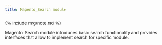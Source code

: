 ```yaml
---
title: Magento_Search module
---
```


{% include mrg/note.md %}

Magento_Search module introduces basic search functionality and provides interfaces that allow to implement search for specific module.
